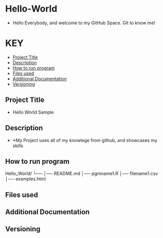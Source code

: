 # Hello-World
* Hello Everybody, and welcome to my GitHub Space. Git to know me!
# KEY
* [Project Title](#Project-Title)
* [Description](#Description)
* [How to run program](##How-to-run-program)
* [Files used](##Files-used)
* [Additional Documentation](##Additional-Documentation)
* [Versioning](##Versioning)
  
## Project Title
* Hello World Sample
  
## Description
* *My Project uses all of my knowlege from github, and showcases my skills
  
## How to run program
Hello_World/
└── 
    │── README.md
    │── pgmname1.R
    │── filename1.csv
    │── examples.html

## Files used
## Additional Documentation
## Versioning
